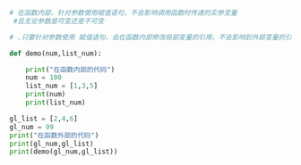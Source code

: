 
<BlogInfo id="912" title="9.不可变和可变参数" author="白日梦想猿" pv=0 read_times=0 pre_cost_time="0分15秒" category="语法进阶" tag_list="['语法进阶']" create_time="2020.02.18 09:16:10" update_time="2020.02.18 09:25:07" />

```python
# 在函数内部，针对参数使用赋值语句，不会影响调用函数时传递的实参变量
 #且无论参数是可变还是不可变

# .只要针对参数使用 赋值语句，会在函数内部修改局部变量的引用，不会影响到外部变量的引用

def demo(num,list_num):

    print("在函数内部的代码")
    num = 100
    list_num = [1,3,5]
    print(num)
    print(list_num)

gl_list = [2,4,6]
gl_num = 99
print("在函数外部的代码")
print(gl_num,gl_list)
print(demo(gl_num,gl_list))
```
